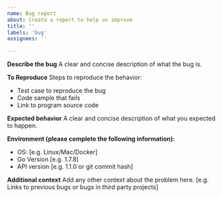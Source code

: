 ```yaml
---
name: Bug report
about: Create a report to help us improve
title: ''
labels: 'bug'
assignees: ''

---
```


**Describe the bug**
A clear and concise description of what the bug is.

**To Reproduce**
Steps to reproduce the behavior:

- Test case to reproduce the bug
- Code sample that fails
- Link to program source code

**Expected behavior**
A clear and concise description of what you expected to happen.

**Environment (please complete the following information):**

- OS: [e.g. Linux/Mac/Docker]
- Go Version [e.g. 1.7.8]
- API version [e.g. 1.1.0 or git commit hash]

**Additional context**
Add any other context about the problem here. [e.g. Links to previous bugs or bugs in third party projects]